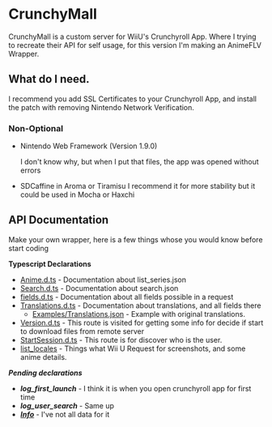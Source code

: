# CrunchyMall
CrunchyMall is a custom server for WiiU's Crunchyroll App. Where I trying to recreate their API
for self usage, for this version I'm making an AnimeFLV Wrapper.

## What do I need.
I recommend you add SSL Certificates to your Crunchyroll App, and install the
patch with removing Nintendo Network Verification.

### Non-Optional
+ Nintendo Web Framework (Version 1.9.0)
    
    I don't know why, but when I put that files, the app was opened without
    errors
+ SDCaffine in Aroma or Tiramisu
    I recommend it for more stability but it could be used in Mocha or Haxchi

## API Documentation
Make your own wrapper, here is a few things whose you would know before start coding

**Typescript Declarations**
- [Anime.d.ts](/docs/typescript/Anime.d.ts) - Documentation about list_series.json
- [Search.d.ts](/docs/typescript/Search.d.ts) - Documentation about search.json
- [fields.d.ts](/docs/typescript/fields.d.ts) - Documentation about all fields possible in a request
- [Translations.d.ts](/docs/typescript/Translations.d.ts) - Documentation about translations, and all fields there
  - [Examples/Translations.json](/docs/typescript/examples/Translations.json) - Example with original translations.
- [Version.d.ts](/docs/typescript/Version.d.ts) - This route is visited for getting some info for decide if start to download files from remote server
- [StartSession.d.ts](/docs/typescript/StartSession.d.ts) - This route is for discover who is the user.
- [list_locales](/docs/typescript/Info.d.ts) - Things what Wii U Request for screenshots, and some anime details.

***Pending declarations***
- ***log_first_launch*** - I think it is when you open crunchyroll app for first time
- ***log_user_search*** - Same up
- [***Info***](/docs/typescript/Info.d.ts) - I've not all data for it